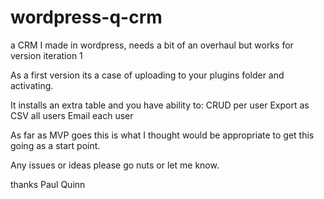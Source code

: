 wordpress-q-crm
===============

a CRM I made in wordpress, needs a bit of an overhaul but works for version iteration 1

As a first version its a case of uploading to your plugins folder and activating.

It installs an extra table and you have ability to:
CRUD per user
Export as CSV all users
Email each user


As far as MVP goes this is what I thought would be appropriate to get this going as a start point.

Any issues or ideas please go nuts or let me know.

thanks
Paul Quinn
